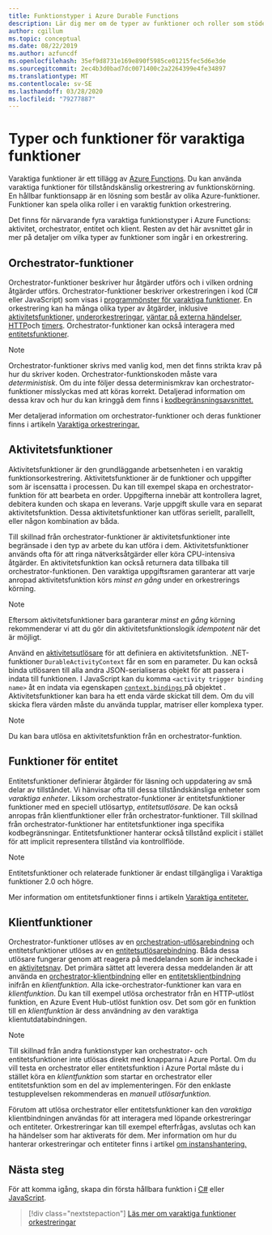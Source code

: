 ```yaml
---
title: Funktionstyper i Azure Durable Functions
description: Lär dig mer om de typer av funktioner och roller som stöder funktionskommunikation i en varaktig funktionsorkestrering i Azure Functions.
author: cgillum
ms.topic: conceptual
ms.date: 08/22/2019
ms.author: azfuncdf
ms.openlocfilehash: 35ef9d8731e169e890f5985ce01215fec5d6e3de
ms.sourcegitcommit: 2ec4b3d0bad7dc0071400c2a2264399e4fe34897
ms.translationtype: MT
ms.contentlocale: sv-SE
ms.lasthandoff: 03/28/2020
ms.locfileid: "79277887"
---
```

# <a name="durable-functions-types-and-features"></a>Typer och funktioner för varaktiga funktioner

Varaktiga funktioner är ett tillägg av [Azure Functions](../functions-overview.md). Du kan använda varaktiga funktioner för tillståndskänslig orkestrering av funktionskörning. En hållbar funktionsapp är en lösning som består av olika Azure-funktioner. Funktioner kan spela olika roller i en varaktig funktion orkestrering. 

Det finns för närvarande fyra varaktiga funktionstyper i Azure Functions: aktivitet, orchestrator, entitet och klient. Resten av det här avsnittet går in mer på detaljer om vilka typer av funktioner som ingår i en orkestrering.

## <a name="orchestrator-functions"></a>Orchestrator-funktioner

Orchestrator-funktioner beskriver hur åtgärder utförs och i vilken ordning åtgärder utförs. Orchestrator-funktioner beskriver orkestreringen i kod (C# eller JavaScript) som visas i [programmönster för varaktiga funktioner](durable-functions-overview.md#application-patterns). En orkestrering kan ha många olika typer av åtgärder, inklusive [aktivitetsfunktioner,](#activity-functions) [underorkestreringar](durable-functions-orchestrations.md#sub-orchestrations), [väntar på externa händelser,](durable-functions-orchestrations.md#external-events) [HTTP](durable-functions-http-features.md)och [timers](durable-functions-orchestrations.md#durable-timers). Orchestrator-funktioner kan också interagera med [entitetsfunktioner](#entity-functions).

> [!NOTE]
> Orchestrator-funktioner skrivs med vanlig kod, men det finns strikta krav på hur du skriver koden. Orchestrator-funktionskoden måste vara *deterministisk*. Om du inte följer dessa determinismkrav kan orchestrator-funktioner misslyckas med att köras korrekt. Detaljerad information om dessa krav och hur du kan kringgå dem finns i [kodbegränsningsavsnittet.](durable-functions-code-constraints.md)

Mer detaljerad information om orchestrator-funktioner och deras funktioner finns i artikeln [Varaktiga orkestreringar.](durable-functions-orchestrations.md)

## <a name="activity-functions"></a>Aktivitetsfunktioner

Aktivitetsfunktioner är den grundläggande arbetsenheten i en varaktig funktionsorkestrering. Aktivitetsfunktioner är de funktioner och uppgifter som är iscensatta i processen. Du kan till exempel skapa en orchestrator-funktion för att bearbeta en order. Uppgifterna innebär att kontrollera lagret, debitera kunden och skapa en leverans. Varje uppgift skulle vara en separat aktivitetsfunktion. Dessa aktivitetsfunktioner kan utföras seriellt, parallellt, eller någon kombination av båda.

Till skillnad från orchestrator-funktioner är aktivitetsfunktioner inte begränsade i den typ av arbete du kan utföra i dem. Aktivitetsfunktioner används ofta för att ringa nätverksåtgärder eller köra CPU-intensiva åtgärder. En aktivitetsfunktion kan också returnera data tillbaka till orchestrator-funktionen. Den varaktiga uppgiftsramen garanterar att varje anropad aktivitetsfunktion körs *minst en gång* under en orkestrerings körning.

> [!NOTE]
> Eftersom aktivitetsfunktioner bara garanterar *minst en gång* körning rekommenderar vi att du gör din aktivitetsfunktionslogik *idempotent* när det är möjligt.

Använd en [aktivitetsutlösare](durable-functions-bindings.md#activity-trigger) för att definiera en aktivitetsfunktion. .NET-funktioner `DurableActivityContext` får en som en parameter. Du kan också binda utlösaren till alla andra JSON-serialiseras objekt för att passera i indata till funktionen. I JavaScript kan du komma `<activity trigger binding name>` åt en indata via egenskapen [ `context.bindings` ](../functions-reference-node.md#bindings)på objektet . Aktivitetsfunktioner kan bara ha ett enda värde skickat till dem. Om du vill skicka flera värden måste du använda tupplar, matriser eller komplexa typer.

> [!NOTE]
> Du kan bara utlösa en aktivitetsfunktion från en orchestrator-funktion.

## <a name="entity-functions"></a>Funktioner för entitet

Entitetsfunktioner definierar åtgärder för läsning och uppdatering av små delar av tillståndet. Vi hänvisar ofta till dessa tillståndskänsliga enheter som *varaktiga enheter*. Liksom orchestrator-funktioner är entitetsfunktioner funktioner med en speciell utlösartyp, *entitetsutlösare*. De kan också anropas från klientfunktioner eller från orchestrator-funktioner. Till skillnad från orchestrator-funktioner har entitetsfunktioner inga specifika kodbegränsningar. Entitetsfunktioner hanterar också tillstånd explicit i stället för att implicit representera tillstånd via kontrollflöde.

> [!NOTE]
> Entitetsfunktioner och relaterade funktioner är endast tillgängliga i Varaktiga funktioner 2.0 och högre.

Mer information om entitetsfunktioner finns i artikeln [Varaktiga entiteter.](durable-functions-entities.md)

## <a name="client-functions"></a>Klientfunktioner

Orchestrator-funktioner utlöses av en [orchestration-utlösarebindning](durable-functions-bindings.md#orchestration-trigger) och entitetsfunktioner utlöses av en [entitetsutlösarebindning](durable-functions-bindings.md#entity-trigger). Båda dessa utlösare fungerar genom att reagera på meddelanden som är incheckade i en [aktivitetsnav](durable-functions-task-hubs.md). Det primära sättet att leverera dessa meddelanden är att använda en [orchestrator-klientbindning](durable-functions-bindings.md#orchestration-client) eller en [entitetsklientbindning](durable-functions-bindings.md#entity-client) inifrån en *klientfunktion*. Alla icke-orchestrator-funktioner kan vara en *klientfunktion*. Du kan till exempel utlösa orchestrator från en HTTP-utlöst funktion, en Azure Event Hub-utlöst funktion osv. Det som gör en funktion till en *klientfunktion* är dess användning av den varaktiga klientutdatabindningen.

> [!NOTE]
> Till skillnad från andra funktionstyper kan orchestrator- och entitetsfunktioner inte utlösas direkt med knapparna i Azure Portal. Om du vill testa en orchestrator eller entitetsfunktion i Azure Portal måste du i stället köra en *klientfunktion* som startar en orchestrator eller entitetsfunktion som en del av implementeringen. För den enklaste testupplevelsen rekommenderas en *manuell utlösarfunktion.*

Förutom att utlösa orchestrator eller entitetsfunktioner kan den *varaktiga* klientbindningen användas för att interagera med löpande orkestreringar och entiteter. Orkestreringar kan till exempel efterfrågas, avslutas och kan ha händelser som har aktiverats för dem. Mer information om hur du hanterar orkestreringar och entiteter finns i artikel [om instanshantering.](durable-functions-instance-management.md)

## <a name="next-steps"></a>Nästa steg

För att komma igång, skapa din första hållbara funktion i [C#](durable-functions-create-first-csharp.md) eller [JavaScript](quickstart-js-vscode.md).

> [!div class="nextstepaction"]
> [Läs mer om varaktiga funktioner orkestreringar](durable-functions-orchestrations.md)